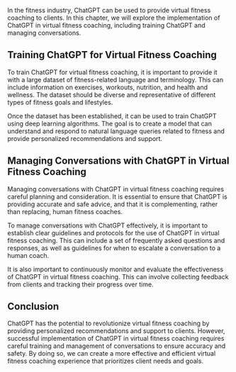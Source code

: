 

In the fitness industry, ChatGPT can be used to provide virtual fitness coaching to clients. In this chapter, we will explore the implementation of ChatGPT in virtual fitness coaching, including training ChatGPT and managing conversations.

Training ChatGPT for Virtual Fitness Coaching
---------------------------------------------

To train ChatGPT for virtual fitness coaching, it is important to provide it with a large dataset of fitness-related language and terminology. This can include information on exercises, workouts, nutrition, and health and wellness. The dataset should be diverse and representative of different types of fitness goals and lifestyles.

Once the dataset has been established, it can be used to train ChatGPT using deep learning algorithms. The goal is to create a model that can understand and respond to natural language queries related to fitness and provide personalized recommendations and support.

Managing Conversations with ChatGPT in Virtual Fitness Coaching
---------------------------------------------------------------

Managing conversations with ChatGPT in virtual fitness coaching requires careful planning and consideration. It is essential to ensure that ChatGPT is providing accurate and safe advice, and that it is complementing, rather than replacing, human fitness coaches.

To manage conversations with ChatGPT effectively, it is important to establish clear guidelines and protocols for the use of ChatGPT in virtual fitness coaching. This can include a set of frequently asked questions and responses, as well as guidelines for when to escalate a conversation to a human coach.

It is also important to continuously monitor and evaluate the effectiveness of ChatGPT in virtual fitness coaching. This can involve collecting feedback from clients and tracking their progress over time.

Conclusion
----------

ChatGPT has the potential to revolutionize virtual fitness coaching by providing personalized recommendations and support to clients. However, successful implementation of ChatGPT in virtual fitness coaching requires careful training and management of conversations to ensure accuracy and safety. By doing so, we can create a more effective and efficient virtual fitness coaching experience that prioritizes client needs and goals.
